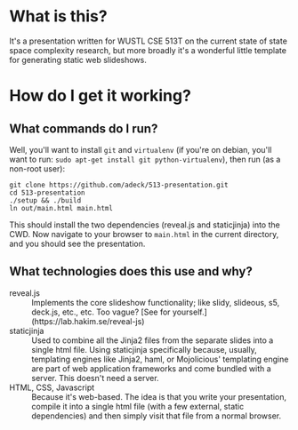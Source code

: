 
# What is this?

It's a presentation written for WUSTL CSE 513T on the current state of state space complexity research, but more broadly it's a wonderful little template for generating static web slideshows.

# How do I get it working?

## What commands do I run?

Well, you'll want to install `git` and `virtualenv` (if you're on debian, you'll want to run: `sudo apt-get install git python-virtualenv`), then run (as a non-root user):

    git clone https://github.com/adeck/513-presentation.git
    cd 513-presentation
    ./setup && ./build
    ln out/main.html main.html

This should install the two dependencies (reveal.js and staticjinja) into the CWD. Now navigate to your browser to `main.html` in the current directory, and you should see the presentation.

## What technologies does this use and why?

<dl>
  <dt>reveal.js</dt>
  <dd>
  Implements the core slideshow functionality; like slidy, slideous, s5, deck.js, etc., etc. Too vague? [See for yourself.](https://lab.hakim.se/reveal-js)
  </dd>

  <dt>staticjinja</dt>
  <dd>
  Used to combine all the Jinja2 files from the separate slides into a single html file. Using staticjinja specifically because, usually, templating engines like Jinja2, haml, or Mojolicious' templating engine are part of web application frameworks and come bundled with a server. This doesn't need a server.
  </dd>

  <dt>HTML, CSS, Javascript</dt>
  <dd>
  Because it's web-based. The idea is that you write your presentation, compile it into a single html file (with a few external, static dependencies) and then simply visit that file from a normal browser.
  </dd>
</dl>







